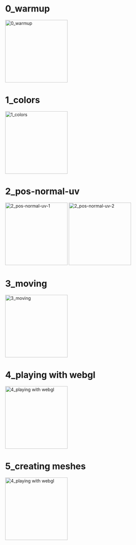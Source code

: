 # 0_warmup
<img src="https://github.com/user-attachments/assets/d122b19b-5ab2-465f-a005-1e10914a50f7" alt="0_warmup" width="200px">

# 1_colors
<img src="https://github.com/user-attachments/assets/1c5274e7-2dd8-41f1-a28e-1532a5716f3a" alt="1_colors" width="200px">

# 2_pos-normal-uv
<img src="https://github.com/user-attachments/assets/1f7a7356-e94f-4e81-a53c-38cc8910b4d4" alt="2_pos-normal-uv-1" width="200px">
<img src="https://github.com/user-attachments/assets/18b89374-141d-4e3f-99ff-46e240a95268" alt="2_pos-normal-uv-2" width="200px">

# 3_moving
<img src="https://github.com/user-attachments/assets/0de61f01-91c3-41c0-abf0-86b3f914af77" alt="3_moving" width="200px">

# 4_playing with webgl
<img src="https://github.com/user-attachments/assets/f8b1fc17-dda0-4270-8fe1-f43076c76900" alt="4_playing with webgl" width="200px">

# 5_creating meshes
<img src="https://github.com/user-attachments/assets/f7c95816-2f10-4778-b420-4c95bdb9cb15" alt="4_playing with webgl" width="200px">
